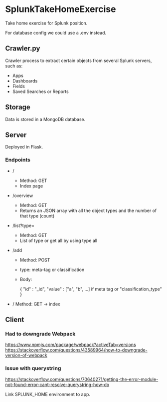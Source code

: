 # SplunkTakeHomeExercise

Take home exercise for Splunk position.

For database config we could use a .env instead.

## Crawler.py

Crawler process to extract certain objects from several Splunk servers, such as:

- Apps
- Dashboards
- Fields
- Saved Searches or Reports

## Storage

Data is stored in a MongoDB database.

## Server

Deployed in Flask.

### Endpoints

- /
  - Method: GET
  - Index page
- /overview

  - Method: GET
  - Returns an JSON array with all the object types and the number of that type (count)

- /list?type=

  - Method: GET
  - List of type or get all by using type all

- /add

  - Method: POST
  - type: meta-tag or classification
  - Body:

    {
    "id" : "\_id",
    "value" : ["a", "b", ...] if meta tag or "classification_type"
    }

- / Method: GET -> index

## Client

### Had to downgrade Webpack

https://www.npmjs.com/package/webpack?activeTab=versions
https://stackoverflow.com/questions/43589964/how-to-downgrade-version-of-webpack

### Issue with querystring

https://stackoverflow.com/questions/70640271/getting-the-error-module-not-found-error-cant-resolve-querystring-how-do

Link SPLUNK_HOME environment to app.
